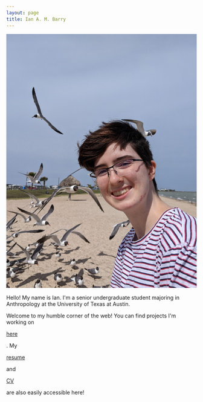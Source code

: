 ```yaml
---
layout: page
title: Ian A. M. Barry
---
```


<img src="ian.jpg">

Hello! My name is Ian. I'm a senior undergraduate student majoring in Anthropology at the University of Texas at Austin.

Welcome to my humble corner of the web! You can find projects I'm working on <p><a href="/projects">here</a></p>. My <p><a href="/resume">resume</a></p> and <p><a href="/cv">CV</a></p> are also easily accessible here!